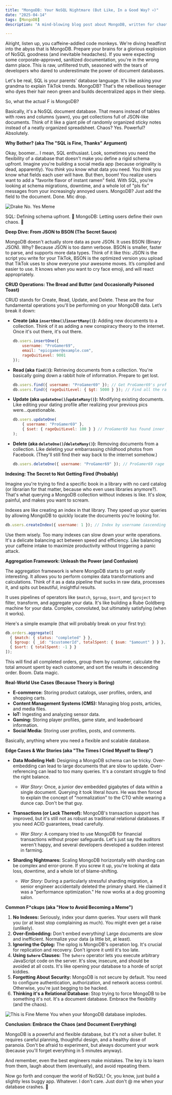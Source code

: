 ```yaml
---
title: "MongoDB: Your NoSQL Nightmare (But Like, In a Good Way? 💀)"
date: "2025-04-14"
tags: [MongoDB]
description: "A mind-blowing blog post about MongoDB, written for chaotic Gen Z engineers."

---
```


Alright, listen up, you caffeine-addled code monkeys. We're diving headfirst into the abyss that is MongoDB. Prepare your brains for a glorious explosion of NoSQL goodness (and inevitable headaches). If you were expecting some corporate-approved, sanitized documentation, you're in the wrong damn place. This is raw, unfiltered truth, seasoned with the tears of developers who dared to underestimate the power of document databases.

Let's be real, SQL is your parents' database language. It's like asking your grandma to explain TikTok trends. MongoDB? That's the rebellious teenager who dyes their hair neon green and builds decentralized apps in their sleep.

So, what the actual F is MongoDB?

Basically, it's a NoSQL document database. That means instead of tables with rows and columns (yawn), you get collections full of JSON-like documents. Think of it like a giant pile of randomly organized sticky notes instead of a neatly organized spreadsheet. Chaos? Yes. Powerful? Absolutely.

**Why Bother? (aka The "SQL is Fine, Thanks" Argument)**

Okay, boomer... I mean, SQL enthusiast. Look, sometimes you need the flexibility of a database that doesn't make you define a rigid schema upfront. Imagine you're building a social media app (because originality is dead, apparently). You *think* you know what data you need. You *think* you know what fields each user will have. But then, boom! You realize users want to add a "favorite flavor of instant ramen" field. With SQL, you're looking at schema migrations, downtime, and a whole lot of "pls fix" messages from your increasingly annoyed users. MongoDB? Just add the field to the document. Done. Mic drop.

![Drake No. Yes Meme](https://i.imgflip.com/30b1gx.jpg)

SQL: Defining schema upfront. 🙅
MongoDB: Letting users define their own chaos. 🙌

**Deep Dive: From JSON to BSON (The Secret Sauce)**

MongoDB doesn't actually store data as pure JSON. It uses BSON (Binary JSON). Why? Because JSON is too damn verbose. BSON is smaller, faster to parse, and supports more data types. Think of it like this: JSON is the script you write for your TikTok, BSON is the optimized version you upload that TikTok uses to show everyone your awesome moves. It’s compiled and easier to use. It knows when you want to cry face emoji, and will react appropriately.

**CRUD Operations: The Bread and Butter (and Occasionally Poisoned Toast)**

CRUD stands for Create, Read, Update, and Delete. These are the four fundamental operations you'll be performing on your MongoDB data. Let’s break it down:

*   **Create (aka `insertOne()`/`insertMany()`):** Adding new documents to a collection. Think of it as adding a new conspiracy theory to the internet. Once it's out there, it's out there.

    ```javascript
    db.users.insertOne({
        username: "ProGamer69",
        email: "epicgamer@example.com",
        rageQuitLevel: 9001
    });
    ```

*   **Read (aka `find()`):** Retrieving documents from a collection. You're basically going down a rabbit hole of information. Prepare to get lost.

    ```javascript
    db.users.find({ username: "ProGamer69" }); // Get ProGamer69's profile
    db.users.find({ rageQuitLevel: { $gt: 5000 } }); // Find all the rage quitters
    ```

*   **Update (aka `updateOne()`/`updateMany()`):** Modifying existing documents. Like editing your dating profile after realizing your previous pics were...questionable.

    ```javascript
    db.users.updateOne(
        { username: "ProGamer69" },
        { $set: { rageQuitLevel: 100 } } // ProGamer69 has found inner peace (doubtful)
    );
    ```

*   **Delete (aka `deleteOne()`/`deleteMany()`):** Removing documents from a collection. Like deleting your embarrassing childhood photos from Facebook. (They'll still find their way back to the internet somehow.)

    ```javascript
    db.users.deleteOne({ username: "ProGamer69" }); // ProGamer69 rage quit life
    ```

**Indexing: The Secret to Not Getting Fired (Probably)**

Imagine you're trying to find a specific book in a library with no card catalog (or librarian for that matter, because who even uses libraries anymore?). That's what querying a MongoDB collection without indexes is like. It's slow, painful, and makes you want to scream.

Indexes are like creating an index in that library. They speed up your queries by allowing MongoDB to quickly locate the documents you're looking for.

```javascript
db.users.createIndex({ username: 1 }); // Index by username (ascending order)
```

Use them wisely. Too many indexes can slow down your write operations. It's a delicate balancing act between speed and efficiency. Like balancing your caffeine intake to maximize productivity without triggering a panic attack.

**Aggregation Framework: Unleash the Power (and Confusion)**

The aggregation framework is where MongoDB starts to get *really* interesting. It allows you to perform complex data transformations and calculations. Think of it as a data pipeline that sucks in raw data, processes it, and spits out beautiful, insightful results.

It uses pipelines of operators like `$match`, `$group`, `$sort`, and `$project` to filter, transform, and aggregate your data. It's like building a Rube Goldberg machine for your data. Complex, convoluted, but ultimately satisfying (when it works).

Here's a simple example (that will probably break on your first try):

```javascript
db.orders.aggregate([
  { $match: { status: "completed" } },
  { $group: { _id: "$customerId", totalSpent: { $sum: "$amount" } } },
  { $sort: { totalSpent: -1 } }
]);
```

This will find all completed orders, group them by customer, calculate the total amount spent by each customer, and sort the results in descending order. Boom. Data magic.

**Real-World Use Cases (Because Theory is Boring)**

*   **E-commerce:** Storing product catalogs, user profiles, orders, and shopping carts.
*   **Content Management Systems (CMS):** Managing blog posts, articles, and media files.
*   **IoT:** Ingesting and analyzing sensor data.
*   **Gaming:** Storing player profiles, game state, and leaderboard information.
*   **Social Media:** Storing user profiles, posts, and comments.

Basically, anything where you need a flexible and scalable database.

**Edge Cases & War Stories (aka "The Times I Cried Myself to Sleep")**

*   **Data Modeling Hell:** Designing a MongoDB schema can be tricky. Over-embedding can lead to large documents that are slow to update. Over-referencing can lead to too many queries. It's a constant struggle to find the right balance.

    *   *War Story:* Once, a junior dev embedded gigabytes of data within a single document. Querying it took literal *hours*. He was then forced to explain the concept of "normalization" to the CTO while wearing a dunce cap. Don't be that guy.

*   **Transactions (or Lack Thereof):** MongoDB's transaction support has improved, but it's still not as robust as traditional relational databases. If you need ACID guarantees, tread carefully.

    *   *War Story:* A company tried to use MongoDB for financial transactions without proper safeguards. Let's just say the auditors weren't happy, and several developers developed a sudden interest in farming.

*   **Sharding Nightmares:** Scaling MongoDB horizontally with sharding can be complex and error-prone. If you screw it up, you're looking at data loss, downtime, and a whole lot of blame-shifting.

    *   *War Story:* During a particularly stressful sharding migration, a senior engineer accidentally deleted the primary shard. He claimed it was a "performance optimization." He now works at a dog grooming salon.

**Common F\*ckups (aka "How to Avoid Becoming a Meme")**

1.  **No Indexes:** Seriously, index your damn queries. Your users will thank you (or at least stop complaining as much). You might even get a raise (unlikely).
2.  **Over-Embedding:** Don't embed everything! Large documents are slow and inefficient. Normalize your data (a little bit, at least).
3.  **Ignoring the Oplog:** The oplog is MongoDB's operation log. It's crucial for replication and recovery. Don't ignore it until it's too late.
4.  **Using `$where` Clauses:** The `$where` operator lets you execute arbitrary JavaScript code on the server. It's slow, insecure, and should be avoided at all costs. It's like opening your database to a horde of script kiddies.
5.  **Forgetting About Security:** MongoDB is not secure by default. You need to configure authentication, authorization, and network access control. Otherwise, you're just begging to be hacked.
6.  **Thinking it's a Relational Database:** Stop trying to force MongoDB to be something it's not. It's a document database. Embrace the flexibility (and the chaos).

![This is Fine Meme](https://i.kym-cdn.com/entries/icons/original/000/018/012/this_is_fine.jpeg)
You when your MongoDB database implodes.

**Conclusion: Embrace the Chaos (and Document Everything)**

MongoDB is a powerful and flexible database, but it's not a silver bullet. It requires careful planning, thoughtful design, and a healthy dose of paranoia. Don't be afraid to experiment, but always document your work (because you'll forget everything in 5 minutes anyway).

And remember, even the best engineers make mistakes. The key is to learn from them, laugh about them (eventually), and avoid repeating them.

Now go forth and conquer the world of NoSQL! Or, you know, just build a slightly less buggy app. Whatever. I don't care. Just don't @ me when your database crashes. 🙏
